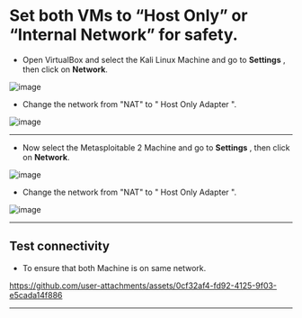 #  Set both VMs to “Host Only” or “Internal Network” for safety.

- Open VirtualBox and select the Kali Linux Machine and go to **Settings** , then click on **Network**.

![image](https://github.com/user-attachments/assets/e7a14afd-7b22-43e6-89e7-8335967820b3)


- Change the network from "NAT" to " Host Only Adapter ". 

![image](https://github.com/user-attachments/assets/65b02aae-d5f3-43fd-88c4-6ceabf3565da)

---

 - Now select the Metasploitable 2 Machine and go to **Settings** , then click on **Network**.

![image](https://github.com/user-attachments/assets/d7969288-ded1-4935-9657-e851c05f51ea)

- Change the network from "NAT" to " Host Only Adapter ".


![image](https://github.com/user-attachments/assets/1d5ae852-ffec-4ecf-b721-272650a9b1cb)

 ---

## Test connectivity

- To ensure that both Machine is on same network.
  

https://github.com/user-attachments/assets/0cf32af4-fd92-4125-9f03-e5cada14f886

---

